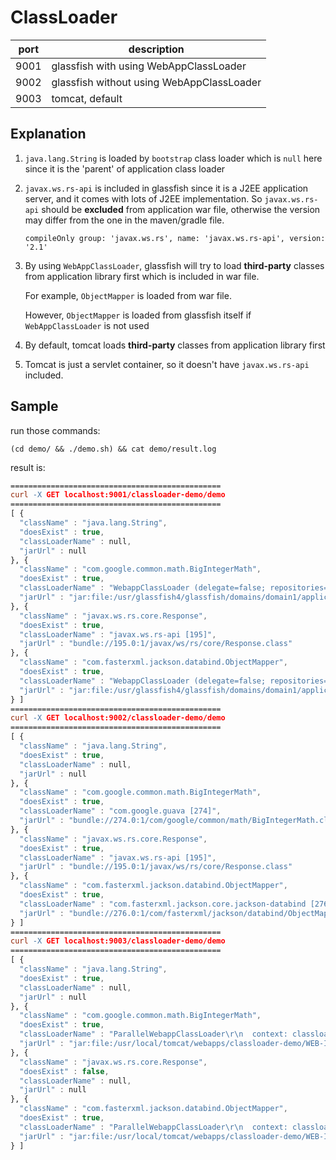 # ClassLoader

| port | description                              |
| ---- | ---------------------------------------- |
| 9001 | glassfish with using WebAppClassLoader <class-loader delegate="false"/> |
| 9002 | glassfish without using WebAppClassLoader <class-loader delegate="true"/> |
| 9003 | tomcat, default                          |



## Explanation

1. `java.lang.String` is loaded by `bootstrap` class loader which is `null` here since it is the 'parent' of application class loader

2. `javax.ws.rs-api` is included in glassfish since it is a J2EE application server, and it comes with lots of J2EE implementation. So `javax.ws.rs-api` should be **excluded** from application war file, otherwise the version may differ from the one in the maven/gradle file.

   ```
   compileOnly group: 'javax.ws.rs', name: 'javax.ws.rs-api', version: '2.1'
   ```

3. By using `WebAppClassLoader`, glassfish will try to load **third-party** classes from application library first which is included in war file.

   For example, `ObjectMapper` is loaded from war file.

   However, `ObjectMapper` is loaded from glassfish itself if `WebAppClassLoader` is not used

4. By default, tomcat loads **third-party** classes from application library first

5. Tomcat is just a servlet container, so it doesn't have `javax.ws.rs-api` included.



## Sample

run those commands:

```shell
(cd demo/ && ./demo.sh) && cat demo/result.log
```

result is:

```l
===============================================
curl -X GET localhost:9001/classloader-demo/demo
===============================================
[ {
  "className" : "java.lang.String",
  "doesExist" : true,
  "classLoaderName" : null,
  "jarUrl" : null
}, {
  "className" : "com.google.common.math.BigIntegerMath",
  "doesExist" : true,
  "classLoaderName" : "WebappClassLoader (delegate=false; repositories=WEB-INF/classes/)",
  "jarUrl" : "jar:file:/usr/glassfish4/glassfish/domains/domain1/applications/classloader-demo/WEB-INF/lib/guava-22.0.jar!/com/google/common/math/BigIntegerMath.class"
}, {
  "className" : "javax.ws.rs.core.Response",
  "doesExist" : true,
  "classLoaderName" : "javax.ws.rs-api [195]",
  "jarUrl" : "bundle://195.0:1/javax/ws/rs/core/Response.class"
}, {
  "className" : "com.fasterxml.jackson.databind.ObjectMapper",
  "doesExist" : true,
  "classLoaderName" : "WebappClassLoader (delegate=false; repositories=WEB-INF/classes/)",
  "jarUrl" : "jar:file:/usr/glassfish4/glassfish/domains/domain1/applications/classloader-demo/WEB-INF/lib/jackson-databind-2.8.8.jar!/com/fasterxml/jackson/databind/ObjectMapper.class"
} ]
===============================================
curl -X GET localhost:9002/classloader-demo/demo
===============================================
[ {
  "className" : "java.lang.String",
  "doesExist" : true,
  "classLoaderName" : null,
  "jarUrl" : null
}, {
  "className" : "com.google.common.math.BigIntegerMath",
  "doesExist" : true,
  "classLoaderName" : "com.google.guava [274]",
  "jarUrl" : "bundle://274.0:1/com/google/common/math/BigIntegerMath.class"
}, {
  "className" : "javax.ws.rs.core.Response",
  "doesExist" : true,
  "classLoaderName" : "javax.ws.rs-api [195]",
  "jarUrl" : "bundle://195.0:1/javax/ws/rs/core/Response.class"
}, {
  "className" : "com.fasterxml.jackson.databind.ObjectMapper",
  "doesExist" : true,
  "classLoaderName" : "com.fasterxml.jackson.core.jackson-databind [276]",
  "jarUrl" : "bundle://276.0:1/com/fasterxml/jackson/databind/ObjectMapper.class"
} ]
===============================================
curl -X GET localhost:9003/classloader-demo/demo
===============================================
[ {
  "className" : "java.lang.String",
  "doesExist" : true,
  "classLoaderName" : null,
  "jarUrl" : null
}, {
  "className" : "com.google.common.math.BigIntegerMath",
  "doesExist" : true,
  "classLoaderName" : "ParallelWebappClassLoader\r\n  context: classloader-demo\r\n  delegate: false\r\n----------> Parent Classloader:\r\njava.net.URLClassLoader@4eec7777\r\n",
  "jarUrl" : "jar:file:/usr/local/tomcat/webapps/classloader-demo/WEB-INF/lib/guava-22.0.jar!/com/google/common/math/BigIntegerMath.class"
}, {
  "className" : "javax.ws.rs.core.Response",
  "doesExist" : false,
  "classLoaderName" : null,
  "jarUrl" : null
}, {
  "className" : "com.fasterxml.jackson.databind.ObjectMapper",
  "doesExist" : true,
  "classLoaderName" : "ParallelWebappClassLoader\r\n  context: classloader-demo\r\n  delegate: false\r\n----------> Parent Classloader:\r\njava.net.URLClassLoader@4eec7777\r\n",
  "jarUrl" : "jar:file:/usr/local/tomcat/webapps/classloader-demo/WEB-INF/lib/jackson-databind-2.8.8.jar!/com/fasterxml/jackson/databind/ObjectMapper.class"
} ]
```

